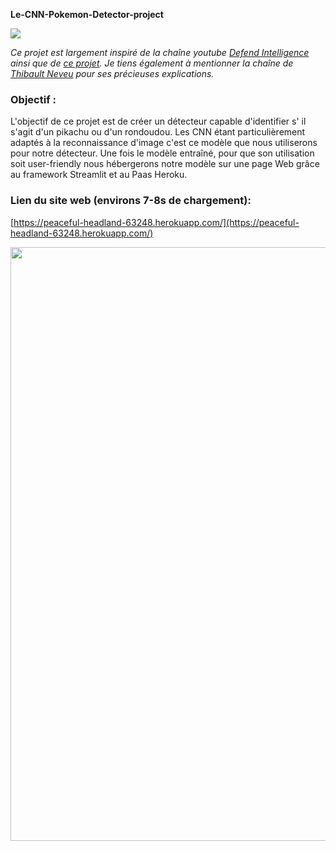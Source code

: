 **Le-CNN-Pokemon-Detector-project**

![](RackMultipart20211212-4-1q6uqlg_html_894abd823ba7beaa.png)

_Ce projet est largement inspiré de la chaîne youtube_ [_Defend Intelligence_](https://www.youtube.com/channel/UCnEHCrot2HkySxMTmDPhZyg) _ainsi que de_ [_ce projet_](https://www.youtube.com/watch?v=mWwli8cL13k&amp;list=PLsjK_a5MFguJfr4TecECc-b6FacYMlPfs&amp;ab_channel=SistemasInteligentes)_. Je tiens également à mentionner la chaîne de_ [_Thibault Neveu_](https://www.youtube.com/channel/UCVso5UVvQeGAuwbksmA95iA) _pour ses précieuses explications._

### **Objectif :**

L&#39;objectif de ce projet est de créer un détecteur capable d&#39;identifier s&#39; il s&#39;agit d&#39;un pikachu ou d&#39;un rondoudou. Les CNN étant particulièrement adaptés à la reconnaissance d&#39;image c&#39;est ce modèle que nous utiliserons pour notre détecteur. Une fois le modèle entraîné, pour que son utilisation soit user-friendly nous hébergerons notre modèle sur une page Web grâce au framework Streamlit et au Paas Heroku.

### **Lien du site web (environs 7-8s de chargement):**

[https://peaceful-headland-63248.herokuapp.com/](https://peaceful-headland-63248.herokuapp.com/)

<img src="/chrome-capture.gif" width="950">
